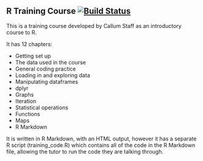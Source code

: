 ## R Training Course [![Build Status](https://travis-ci.org/DFEAGILEDEVOPS/r-training-course.svg?branch=master)](https://travis-ci.org/DFEAGILEDEVOPS/r-training-course)

This is a training course developed by Callum Staff as an introductory course to R.

It has 12 chapters:

* Getting set up
* The data used in the course
* General coding practice
* Loading in and exploring data
* Manipulating dataframes
* dplyr
* Graphs
* Iteration
* Statistical operations
* Functions
* Maps
* R Markdown

It is written in R Markdown, with an HTML output, however it has a separate R script (training_code.R) which contains all of the code in the R Markdown file, allowing the tutor to run the code they are talking through.
